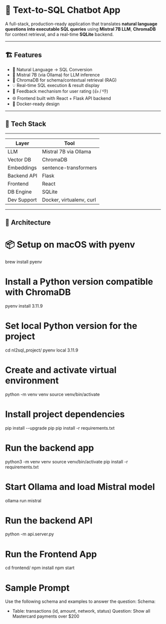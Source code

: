 # 🧠 Text-to-SQL Chatbot App

A full-stack, production-ready application that translates **natural language questions into executable SQL queries** using **Mistral 7B LLM**, **ChromaDB** for context retrieval, and a real-time **SQLite** backend.

---

## 🏗️ Features

- 🔎 Natural Language → SQL Conversion
- 🧠 Mistral 7B (via Ollama) for LLM inference
- 🔁 ChromaDB for schema/contextual retrieval (RAG)
- 💡 Real-time SQL execution & result display
- 🧩 Feedback mechanism for user rating (👍 / 👎)
- 🌐 Frontend built with React + Flask API backend
- 🐳 Docker-ready design

---

## 🧱 Tech Stack
--------------------------------------------
| Layer        | Tool                      |
|--------------|---------------------------|
| LLM          | Mistral 7B via Ollama     |
| Vector DB    | ChromaDB                  |
| Embeddings   | sentence-transformers     |
| Backend API  | Flask                     |
| Frontend     | React                     |
| DB Engine    | SQLite                    |
| Dev Support  | Docker, virtualenv, curl  |
--------------------------------------------

## 📐 Architecture



# 📦 Setup on macOS with pyenv
brew install pyenv

# Install a Python version compatible with ChromaDB
pyenv install 3.11.9

# Set local Python version for the project
cd nl2sql_project/
pyenv local 3.11.9

# Create and activate virtual environment
python -m venv venv
source venv/bin/activate

# Install project dependencies
pip install --upgrade pip
pip install -r requirements.txt

# Run the backend app
python3 -m venv venv
source venv/bin/activate
pip install -r requirements.txt

# Start Ollama and load Mistral model
ollama run mistral

# Run the backend API
python -m api.server.py

# Run the Frontend App
cd frontend/
npm install
npm start

# Sample Prompt
Use the following schema and examples to answer the question:
Schema:
- Table: transactions (id, amount, network, status)
Question: Show all Mastercard payments over $200



